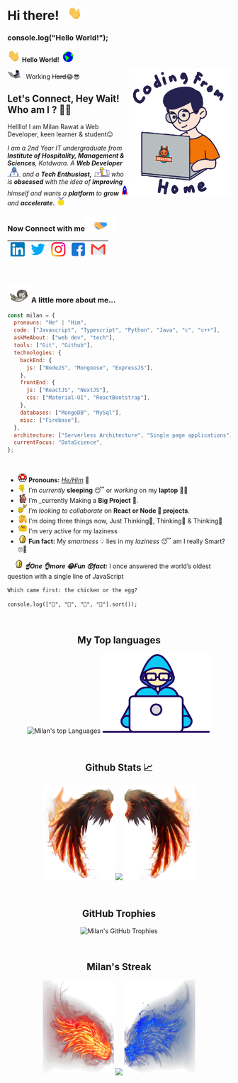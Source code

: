 # Hi there! &nbsp; <img src="https://github.com/milan-rawat/milan-rawat/blob/master/Assets/Hi.gif" width="32px">

### console.log("Hello World!");

<img src="https://github.com/milan-rawat/milan-rawat/blob/master/Assets/Hi.gif" width="29px"> **Hello World!** &nbsp;<img src="https://github.com/milan-rawat/milan-rawat/blob/master/Assets/Earth.gif" width="24px">

<img align='right' src="https://github.com/milan-rawat/milan-rawat/blob/master/Assets/Coding.gif" width="230">
<p><img src="https://github.com/milan-rawat/milan-rawat/blob/master/Assets/giphy.gif" width="30">
&nbsp; Working <del>Hard</del>😂😎</p>

## Let's Connect, Hey Wait! Who am I ? 🤨🤔

Hellllo! I am Milan Rawat a Web Developer, keen learner & student😑

<p>
  <em>
    I am a 2nd Year IT undergraduate from <b>Institute of Hospitality, Management & Sciences</b>, Kotdwara.
    A <b>Web Developer</b> <img src="https://github.com/milan-rawat/milan-rawat/blob/master/Assets/Developer.gif" width="30px"> and a <b>Tech Enthusiast,</b>&nbsp;<img src="https://github.com/milan-rawat/milan-rawat/blob/master/Assets/Developing.gif" width="36px">  who is <b>obsessed</b>
    with the idea of <b>improving</b> himself and wants a <b>platform</b> to 
    <b>grow</b> <img src="https://github.com/milan-rawat/milan-rawat/blob/master/Assets/Rocket.gif" width="18px">and 
    <b>accelerate.</b> <img src="https://github.com/milan-rawat/milan-rawat/blob/master/Assets/Medal.gif" width="20px">
  </em>  
</p>

### Now Connect with me<img src="https://github.com/milan-rawat/milan-rawat/blob/master/Assets/Handshake.gif" height="32px">

| [<img src="https://github.com/milan-rawat/milan-rawat/blob/master/Assets/linkedin.png" alt="Linkedin Logo" width="32">](https://www.linkedin.com/in/milan-rawat) | [<img src="https://github.com/milan-rawat/milan-rawat/blob/master/Assets/Twitter.png" alt="Twitter Logo" width="32">](https://twitter.com/milan8rawat) | [<img src="https://github.com/milan-rawat/milan-rawat/blob/master/Assets/instagram.png" alt="instagram logo" width="32">](https://www.instagram.com/milanrawat086/) | [<img src="https://github.com/milan-rawat/milan-rawat/blob/master/Assets/facebook.png" alt="Facebook Logo" width="30">](https://www.facebook.com/milanrawat086) | [<img src="https://github.com/milan-rawat/milan-rawat/blob/master/Assets/gmail.png" alt="Gmail logo" height="32">](mailto:milanrawat086@gmail.com) |
| :--------------------------------------------------------------------------------------------------------------------------------------------------------------: | :----------------------------------------------------------------------------------------------------------------------------------------------------: | :-----------------------------------------------------------------------------------------------------------------------------------------------------------------: | :-------------------------------------------------------------------------------------------------------------------------------------------------------------: | :------------------------------------------------------------------------------------------------------------------------------------------------: |

<br/>

### <img src="https://github.com/milan-rawat/milan-rawat/blob/master/Assets/Space_cat.gif" width="50"> A little more about me...

```javascript
const milan = {
  pronouns: "He" | "Him",
  code: ["Javascript", "Typescript", "Python", "Java", "c", "c++"],
  askMeAbout: ["web dev", "tech"],
  tools: ["Git", "Github"],
  technologies: {
    backEnd: {
      js: ["NodeJS", "Mongoose", "ExpressJS"],
    },
    frontEnd: {
      js: ["ReactJS", "NextJS"],
      css: ["Material-UI", "ReactBootstrap"],
    },
    databases: ["MongoDB", "MySql"],
    misc: ["Firebase"],
  },
  architecture: ["Serverless Architecture", "Single page applications"],
  currentFocus: "DataScience",
};
```

<br>

- <img alt="GIF" src="https://github.com/milan-rawat/milan-rawat/blob/master/Assets/powerup.gif" width="20vw" /> **Pronouns:** [_He/Him_](https://pronoun.is/he) 🧔
- <img alt="GIF" src="https://github.com/milan-rawat/milan-rawat/blob/master/Assets/Wave.gif" width="20vw" /> I’m _currently_ **sleeping** 😴 or _working_ on my **laptop** 👨‍💻
- <img alt="GIF" src="https://github.com/milan-rawat/milan-rawat/blob/master/Assets/gandalf_parrot.gif" width="20vw" /> I’m \_currently Making a **Big Project** 💪.
- <img alt="GIF" src="https://github.com/milan-rawat/milan-rawat/blob/master/Assets/headbang.gif" width="20vw" /> I’m _looking to collaborate_ on **React or Node 🐍 projects**.
- <img alt="GIF" src="https://github.com/milan-rawat/milan-rawat/blob/master/Assets/hmm.gif" width="20vw" />
  I'm doing three things now, Just Thinking🤔, Thinking🤔 & Thinking🤔
- <img alt="GIF" src="https://github.com/milan-rawat/milan-rawat/blob/master/Assets/happy.gif" width="20vw" /> I'm very active for my laziness
- <img alt="GIF" src="https://github.com/milan-rawat/milan-rawat/blob/master/Assets/coin.gif" width="20vw" /> **Fun fact:** My _smartness_ 💡 lies in my _laziness_ 😴 am I really Smart? 🙄🤨

&nbsp; &nbsp; <img alt="GIF" src="https://github.com/milan-rawat/milan-rawat/blob/master/Assets/coin.gif" width="20vw" /> **_☝One 👌more 😂Fun 😲fact:_** I once answered the world’s oldest question with a single line of JavaScript

```
Which came first: the chicken or the egg?

console.log(["🥚", "🐣", "🐥", "🐔"].sort());
```

<br />

<h2 align="center">My Top languages</h2>
<p align="center">
<img src="https://github-readme-stats.vercel.app/api/top-langs/?username=Milan-rawat&langs_count=20" alt="Milan's top Languages">
<img src="https://github.com/milan-rawat/milan-rawat/blob/master/Assets/Developer.gif" alt="GIF" />
</p>

<br />
  
<h2 align="center">Github Stats 📈</h2>
<p align="center" >
  <img height="215" width="160" src="https://github.com/milan-rawat/milan-rawat/blob/master/Assets/wing-fire-left.png" />
    <img width="420" src="https://newgithub-readme-stats.vercel.app/api?username=Milan-rawat&show_icons=true&count_private=true&theme=blue-green">
  <img height="215" width="160" src="https://github.com/milan-rawat/milan-rawat/blob/master/Assets/wing-fire-right.png" />
</p>
  
<br />
  
<h2 align="center">GitHub Trophies</h2>
<p align="center">
   <img src="https://github-profile-trophy.vercel.app/?username=Milan-rawat&theme=radical&column=7&row=2&margin-h=25&margin-w=5" alt="Milan's GitHub Trophies" />
</p>

<br />

<h2 align="center">Milan's Streak</h2>
<p align="center" >
  <img height="210" width="160" src="https://github.com/milan-rawat/milan-rawat/blob/master/Assets/wing-two-colored-left.png" />
    <img width="420" align="center" src="https://github-readme-streak-stats.herokuapp.com/?user=milan-rawat&count_private=true&theme=neon-dark">
  <img height="210" width="160" src="https://github.com/milan-rawat/milan-rawat/blob/master/Assets/wing-two-colored-right.png" />
</p>

<br />

<!-- <h2 align="center">Analytics</h2>
<p align="center" >
<img src="https://activity-graph.herokuapp.com/graph?username=Milan-rawat&show_icons=true&count_private=true&area=true&&color=333333&line=ABD6DFFF&point=89ABE3FF" />
</p> -->




